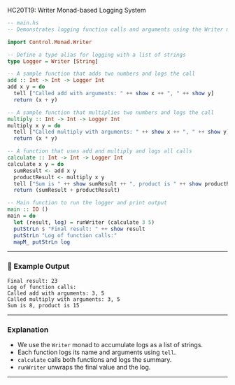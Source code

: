 HC20T19: Writer Monad-based Logging System

```haskell
-- main.hs
-- Demonstrates logging function calls and arguments using the Writer monad

import Control.Monad.Writer

-- Define a type alias for logging with a list of strings
type Logger = Writer [String]

-- A sample function that adds two numbers and logs the call
add :: Int -> Int -> Logger Int
add x y = do
  tell ["Called add with arguments: " ++ show x ++ ", " ++ show y]
  return (x + y)

-- A sample function that multiplies two numbers and logs the call
multiply :: Int -> Int -> Logger Int
multiply x y = do
  tell ["Called multiply with arguments: " ++ show x ++ ", " ++ show y]
  return (x * y)

-- A function that uses add and multiply and logs all calls
calculate :: Int -> Int -> Logger Int
calculate x y = do
  sumResult <- add x y
  productResult <- multiply x y
  tell ["Sum is " ++ show sumResult ++ ", product is " ++ show productResult]
  return (sumResult + productResult)

-- Main function to run the logger and print output
main :: IO ()
main = do
  let (result, log) = runWriter (calculate 3 5)
  putStrLn $ "Final result: " ++ show result
  putStrLn "Log of function calls:"
  mapM_ putStrLn log
```

---

### 🧪 Example Output

```
Final result: 23
Log of function calls:
Called add with arguments: 3, 5
Called multiply with arguments: 3, 5
Sum is 8, product is 15
```

---

### Explanation

* We use the `Writer` monad to accumulate logs as a list of strings.
* Each function logs its name and arguments using `tell`.
* `calculate` calls both functions and logs the summary.
* `runWriter` unwraps the final value and the log.

---
